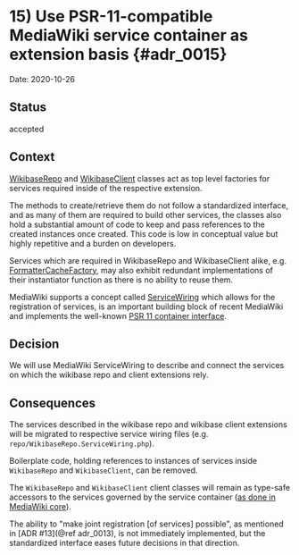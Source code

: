 # 15) Use PSR-11-compatible MediaWiki service container as extension basis {#adr_0015}

Date: 2020-10-26

## Status

accepted

## Context

[WikibaseRepo](https://gerrit.wikimedia.org/r/plugins/gitiles/mediawiki/extensions/Wikibase/+/62ae43e/repo/includes/WikibaseRepo.php) and [WikibaseClient](https://gerrit.wikimedia.org/r/plugins/gitiles/mediawiki/extensions/Wikibase/+/62ae43e/client/includes/WikibaseClient.php) classes act as top level factories for services required inside of the respective extension.

The methods to create/retrieve them do not follow a standardized interface, and as many of them are required to build other services, the classes also hold a substantial amount of code to keep and pass references to the created instances once created. This code is low in conceptual value but highly repetitive and a burden on developers.

Services which are required in WikibaseRepo and WikibaseClient alike, e.g. [FormatterCacheFactory](https://gerrit.wikimedia.org/r/plugins/gitiles/mediawiki/extensions/Wikibase/+/62ae43e/client/includes/WikibaseClient.php#1270), may also exhibit redundant implementations of their instantiator function as there is no ability to reuse them.

MediaWiki supports a concept called [ServiceWiring](https://www.mediawiki.org/w/index.php?title=Dependency_Injection&oldid=3977354#Quick_Start) which allows for the registration of services, is an important building block of recent MediaWiki and implements the well-known [PSR 11 container interface](https://www.php-fig.org/psr/psr-11/).

## Decision

We will use MediaWiki ServiceWiring to describe and connect the services on which the wikibase repo and client extensions rely.

## Consequences

The services described in the wikibase repo and wikibase client extensions will be migrated to respective service wiring files (e.g. `repo/WikibaseRepo.ServiceWiring.php`).

Boilerplate code, holding references to instances of services inside `WikibaseRepo` and `WikibaseClient`, can be removed.

The `WikibaseRepo` and `WikibaseClient` client classes will remain as type-safe accessors to the services governed by the service container ([as done in MediaWiki core](https://gerrit.wikimedia.org/r/plugins/gitiles/mediawiki/core/+/879c7fa/includes/MediaWikiServices.php#491)).

The ability to "make joint registration [of services] possible", as mentioned in [ADR #13](@ref adr_0013), is not immediately implemented, but the standardized interface eases future decisions in that direction.
